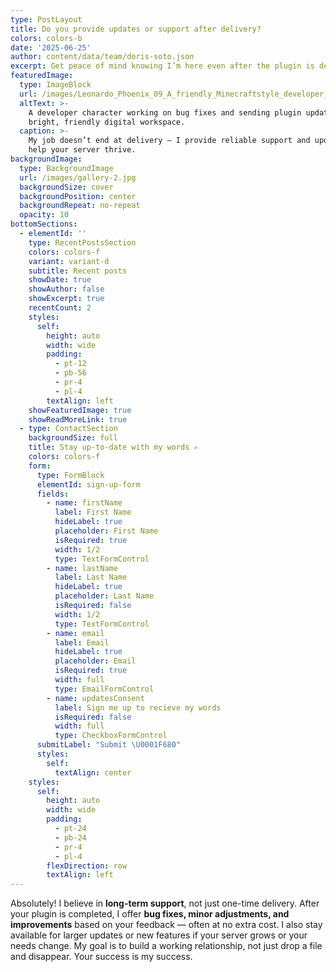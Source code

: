 ```yaml
---
type: PostLayout
title: Do you provide updates or support after delivery?
colors: colors-b
date: '2025-06-25'
author: content/data/team/doris-soto.json
excerpt: Get peace of mind knowing I’m here even after the plugin is delivered.
featuredImage:
  type: ImageBlock
  url: /images/Leonardo_Phoenix_09_A_friendly_Minecraftstyle_developer_charac_2.jpg
  altText: >-
    A developer character working on bug fixes and sending plugin updates in a
    bright, friendly digital workspace.
  caption: >-
    My job doesn’t end at delivery — I provide reliable support and updates to
    help your server thrive.
backgroundImage:
  type: BackgroundImage
  url: /images/gallery-2.jpg
  backgroundSize: cover
  backgroundPosition: center
  backgroundRepeat: no-repeat
  opacity: 10
bottomSections:
  - elementId: ''
    type: RecentPostsSection
    colors: colors-f
    variant: variant-d
    subtitle: Recent posts
    showDate: true
    showAuthor: false
    showExcerpt: true
    recentCount: 2
    styles:
      self:
        height: auto
        width: wide
        padding:
          - pt-12
          - pb-56
          - pr-4
          - pl-4
        textAlign: left
    showFeaturedImage: true
    showReadMoreLink: true
  - type: ContactSection
    backgroundSize: full
    title: Stay up-to-date with my words ✍️
    colors: colors-f
    form:
      type: FormBlock
      elementId: sign-up-form
      fields:
        - name: firstName
          label: First Name
          hideLabel: true
          placeholder: First Name
          isRequired: true
          width: 1/2
          type: TextFormControl
        - name: lastName
          label: Last Name
          hideLabel: true
          placeholder: Last Name
          isRequired: false
          width: 1/2
          type: TextFormControl
        - name: email
          label: Email
          hideLabel: true
          placeholder: Email
          isRequired: true
          width: full
          type: EmailFormControl
        - name: updatesConsent
          label: Sign me up to recieve my words
          isRequired: false
          width: full
          type: CheckboxFormControl
      submitLabel: "Submit \U0001F680"
      styles:
        self:
          textAlign: center
    styles:
      self:
        height: auto
        width: wide
        padding:
          - pt-24
          - pb-24
          - pr-4
          - pl-4
        flexDirection: row
        textAlign: left
---
```

Absolutely! I believe in **long-term support**, not just one-time delivery. After your plugin is completed, I offer **bug fixes, minor adjustments, and improvements** based on your feedback — often at no extra cost. I also stay available for larger updates or new features if your server grows or your needs change. My goal is to build a working relationship, not just drop a file and disappear. Your success is my success.

